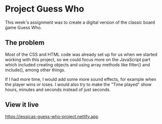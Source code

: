 # Project Guess Who

This week's assignment was to create a digital version of the classic board game Guess Who.

## The problem

Most of the CSS and HTML code was already set up for us when we started working with this project, so we could focus more on the JavaScript part which included creating objects and using array methods like filter() and include(), among other things.

If I had more time, I would add some more sound effects, for example when the player wins or loses. I would also try to make the "Time played" show hours, minutes and seconds instead of just seconds.

## View it live

https://jessicas-guess-who-project.netlify.app